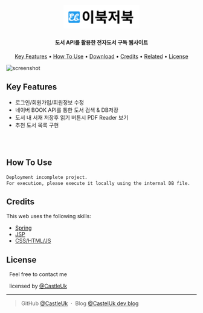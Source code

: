 <h1 align="center">
  <br>
  <a href=""><img src="https://github.com/castleUk/ebookteam/blob/dev4/ebookTeam/src/main/webapp/WEB-INF/resources/img/ebook_logo.png?raw=true" alt="이북저북" width="200"></a>
  
  <br>

</h1>

<h4 align="center">도서 API를 활용한 전자도서 구독 웹사이트</h4>


<p align="center">
  <a href="#key-features">Key Features</a> •
  <a href="#how-to-use">How To Use</a> •
  <a href="#download">Download</a> •
  <a href="#credits">Credits</a> •
  <a href="#related">Related</a> •
  <a href="#license">License</a>
</p>

![screenshot](https://user-images.githubusercontent.com/114047203/216316612-382e73f4-ee88-4db9-be66-077b5fdff8f5.gif)

## Key Features

* 로그인/회원가입/회원정보 수정
* 네이버 BOOK API를 통한 도서 검색 & DB저장
* 도서 내 서재 저장후 읽기 버튼시 PDF Reader 보기
* 추천 도서 목록 구현


<br>
<br>

## How To Use

```
Deployment incomplete project.
For execution, please execute it locally using the internal DB file.

```

## Credits

This web uses the following skills:
- [Spring](https://spring.io/)
- [JSP](#)
- [CSS/HTML/JS](#)


## License

&nbsp; Feel free to contact me
<br>

&nbsp; licensed by [@CastleUk](mailto:ppkk34@gmail.com) <br>


---


> GitHub [@CastleUk](https://github.com/castleUk) &nbsp;&middot;&nbsp;
> Blog [@CastelUk dev blog](https://castleuk.github.io/)
